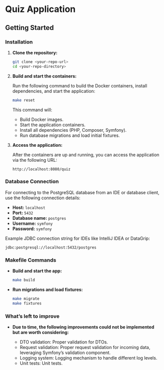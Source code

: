 # Quiz Application

## Getting Started

### Installation

1. **Clone the repository:**

    ```bash
    git clone <your-repo-url>
    cd <your-repo-directory>
    ```

2. **Build and start the containers:**

   Run the following command to build the Docker containers, install dependencies, and start the application:

    ```bash
    make reset
    ```

   This command will:
    - Build Docker images.
    - Start the application containers.
    - Install all dependencies (PHP, Composer, Symfony).
    - Run database migrations and load initial fixtures.

3. **Access the application:**

   After the containers are up and running, you can access the application via the following URL:

    ```
    http://localhost:8080/quiz
    ```

### Database Connection

For connecting to the PostgreSQL database from an IDE or database client, use the following connection details:

- **Host:** `localhost`
- **Port:** `5432`
- **Database name:** `postgres`
- **Username:** `symfony`
- **Password:** `symfony`

Example JDBC connection string for IDEs like IntelliJ IDEA or DataGrip:

```
jdbc:postgresql://localhost:5432/postgres
```
### Makefile Commands

- **Build and start the app:**

    ```bash
    make build
    ```

- **Run migrations and load fixtures:**

    ```bash
    make migrate
    make fixtures
    ```

### What’s left to improve

- **Due to time, the following improvements could not be implemented but are worth considering:**

	- DTO validation: Proper validation for DTOs.
	- Request validation: Proper request validation for incoming data, leveraging Symfony’s validation component.
	- Logging system: Logging mechanism to handle different log levels.
	- Unit tests: Unit tests.